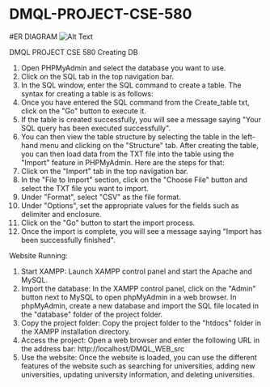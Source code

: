 # DMQL-PROJECT-CSE-580
#ER DIAGRAM
![Alt Text]([URL](https://github.com/saikumar28102000/DMQL-PROJECT-CSE-580/blob/main/ER2.png))

DMQL PROJECT CSE 580
Creating DB
1. Open PHPMyAdmin and select the database you want to use.
2. Click on the SQL tab in the top navigation bar.
3. In the SQL window, enter the SQL command to create a table. The syntax for creating a table is as follows:
4. Once you have entered the SQL command from the Create_table txt, click on the "Go" button to execute it.
5. If the table is created successfully, you will see a message saying "Your SQL query has been executed successfully".
6. You can then view the table structure by selecting the table in the left-hand menu and clicking on the "Structure" tab.
After creating the table, you can then load data from the TXT file into the table using the "Import" feature in PHPMyAdmin. Here are the steps for that:
1. Click on the "Import" tab in the top navigation bar.
2. In the "File to Import" section, click on the "Choose File" button and select the TXT file you want to import.
3. Under "Format", select "CSV" as the file format.
4. Under "Options", set the appropriate values for the fields such as delimiter and enclosure.
5. Click on the "Go" button to start the import process.
6. Once the import is complete, you will see a message saying "Import has been successfully finished".


Website Running:
1. Start XAMPP: Launch XAMPP control panel and start the Apache and MySQL.
2. Import the database: In the XAMPP control panel, click on the "Admin" button next to MySQL to open phpMyAdmin in a web browser. In phpMyAdmin, create a new database and import the SQL file located in the "database" folder of the project folder.
3. Copy the project folder: Copy the project folder to the "htdocs" folder in the XAMPP installation directory.
4. Access the project: Open a web browser and enter the following URL in the address bar: http://localhost/DMQL_WEB_src
5. Use the website: Once the website is loaded, you can use the different features of the website such as searching for universities, adding new universities, updating university information, and deleting universities.

